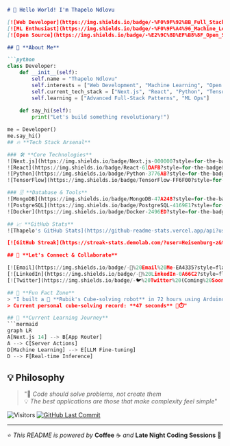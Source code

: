 

```markdown
# 👋 Hello World! I'm Thapelo Ndlovu

[![Web Developer](https://img.shields.io/badge/-%F0%9F%92%BB_Full_Stack_Developer-8A2BE2)](https://github.com/Heisenburg-z)
[![ML Enthusiast](https://img.shields.io/badge/-%F0%9F%A4%96_Machine_Learning-00BFFF)](https://github.com/Heisenburg-z)
[![Open Source](https://img.shields.io/badge/-%E2%9C%8D%EF%B8%8F_Open_Source-32CD32)](https://github.com/Heisenburg-z)

## 🚀 **About Me**

```python
class Developer:
    def __init__(self):
        self.name = "Thapelo Ndlovu"
        self.interests = ["Web Development", "Machine Learning", "Open Source"]
        self.current_tech_stack = ["Next.js", "React", "Python", "TensorFlow"]
        self.learning = ["Advanced Full-Stack Patterns", "ML Ops"]
        
    def say_hi(self):
        print("Let's build something revolutionary!")

me = Developer()
me.say_hi()
## 🔥 **Tech Stack Arsenal**

### 🛠️ **Core Technologies**
![Next.js](https://img.shields.io/badge/Next.js-000000?style=for-the-badge&logo=next.js&logoColor=white)
![React](https://img.shields.io/badge/React-61DAFB?style=for-the-badge&logo=react&logoColor=black)
![Python](https://img.shields.io/badge/Python-3776AB?style=for-the-badge&logo=python&logoColor=white)
![TensorFlow](https://img.shields.io/badge/TensorFlow-FF6F00?style=for-the-badge&logo=tensorflow&logoColor=white)

### 🗄️ **Database & Tools**
![MongoDB](https://img.shields.io/badge/MongoDB-47A248?style=for-the-badge&logo=mongodb&logoColor=white)
![PostgreSQL](https://img.shields.io/badge/PostgreSQL-4169E1?style=for-the-badge&logo=postgresql&logoColor=white)
![Docker](https://img.shields.io/badge/Docker-2496ED?style=for-the-badge&logo=docker&logoColor=white)

## 📈 **GitHub Stats**
![Thapelo's GitHub Stats](https://github-readme-stats.vercel.app/api?username=Heisenburg-z&show_icons=true&theme=radical&hide_title=true)

[![GitHub Streak](https://streak-stats.demolab.com/?user=Heisenburg-z&theme=radical)](https://git.io/streak-stats)

## 🤝 **Let's Connect & Collaborate**

[![Email](https://img.shields.io/badge/-📧%20Email%20Me-EA4335?style=flat-square&logo=gmail&logoColor=white)](mailto:thapelondlovu74@gmail.com)
[![LinkedIn](https://img.shields.io/badge/-👔%20LinkedIn-0A66C2?style=flat-square&logo=linkedin&logoColor=white)](https://linkedin.com/in/ThapeloNdlovu)
[![Twitter](https://img.shields.io/badge/-🐦%20Twitter%20(Coming%20Soon)-1DA1F2?style=flat-square&logo=twitter&logoColor=white)]()

## 🤯 **Fun Fact Zone**
> "I built a 🤖 **Rubik's Cube-solving robot** in 72 hours using Arduino and Python!  
> Current personal cube-solving record: **47 seconds** 🏻⏱️"

## 🧩 **Current Learning Journey**
```mermaid
graph LR
A[Next.js 14] --> B[App Router]
A --> C[Server Actions]
D[Machine Learning] --> E[LLM Fine-tuning]
D --> F[Real-time Inference]
```

## 💡 **Philosophy**
> "🚀 *Code should solve problems, not create them*  
> 💡 *The best applications are those that make complexity feel simple*"

![Visitors](https://komarev.com/ghpvc/?username=Heisenburg-z&color=dc143c&style=flat-square&label=PROFILE+VIEWS)
[![GitHub Last Commit](https://img.shields.io/github/last-commit/Heisenburg-z/Heisenburg-z?color=9E7BB5&label=LAST%20UPDATE&style=flat-square)]()

---

⭐ *This README is powered by* **Coffee** ☕ *and* **Late Night Coding Sessions** 🌙  
```
